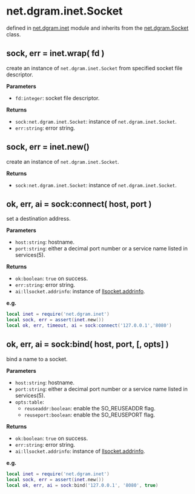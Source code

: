 # net.dgram.inet.Socket

defined in [net.dgram.inet](../lib/dgram/inet.lua) module and inherits from the [net.dgram.Socket](net_dragm_socket.md) class.


## sock, err = inet.wrap( fd )

create an instance of `net.dgram.inet.Socket` from specified socket file descriptor.

**Parameters**

- `fd:integer`: socket file descriptor.

**Returns**

- `sock:net.dgram.inet.Socket`: instance of `net.dgram.inet.Socket`.
- `err:string`: error string.


## sock, err = inet.new()

create an instance of `net.dgram.inet.Socket`.

**Returns**

- `sock:net.dgram.inet.Socket`: instance of `net.dgram.inet.Socket`.


## ok, err, ai = sock:connect( host, port )

set a destination address.

**Parameters**

- `host:string`: hostname.
- `port:string`: either a decimal port number or a service name listed in services(5).

**Returns**

- `ok:boolean`: `true` on success.
- `err:string`: error string.
- `ai:llsocket.addrinfo`: instance of [llsocket.addrinfo](https://github.com/mah0x211/lua-llsocket#llsocketaddrinfo-instance-methods).


**e.g.**

```lua
local inet = require('net.dgram.inet')
local sock, err = assert(inet.new())
local ok, err, timeout, ai = sock:connect('127.0.0.1','8080')
```


## ok, err, ai = sock:bind( host, port, [, opts] )

bind a name to a socket.

**Parameters**

- `host:string`: hostname.
- `port:string`: either a decimal port number or a service name listed in services(5).
- `opts:table`:
    - `reuseaddr:boolean`: enable the SO_REUSEADDR flag.
    - `reuseport:boolean`: enable the SO_REUSEPORT flag.

**Returns**

- `ok:boolean`: `true` on success.
- `err:string`: error string.
- `ai:llsocket.addrinfo`: instance of [llsocket.addrinfo](https://github.com/mah0x211/lua-llsocket#llsocketaddrinfo-instance-methods).

**e.g.**

```lua
local inet = require('net.dgram.inet')
local sock, err = assert(inet.new())
local ok, err, ai = sock:bind('127.0.0.1', '8080', true)
```


